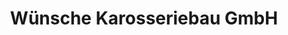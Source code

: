---
title: "Wünsche Karosseriebau GmbH"
url: /suhl/wuensche-karosseriebau-gmbh/
shop: Autowerkstatt
---